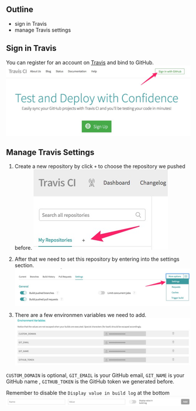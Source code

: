 ## Outline
* sign in Travis
* manage Travis settings

## Sign in Travis
You can register for an account on [Travis](https://travis-ci.org/) and bind to GitHub.
![Travis-Setting-01](img/Travis-Setting-01.jpg)

## Manage Travis Settings
1. Create a new repository by click `+` to choose the repository we pushed before.
![Travis-Setting-02](img/Travis-Setting-02.jpg)

2. After that we need to set this repository by entering into the settings section.
![Travis-Setting-03](img/Travis-Setting-03.jpg)

3. There are a few environmen variables we need to add.
![Travis-Setting-04](img/Travis-Setting-04.jpg)

`CUSTOM_DOMAIN` is optional, `GIT_EMAIL` is your GitHub email, `GIT_NAME` is your GitHub name
, `GITHUB_TOKEN` is the GitHub token we generated before.

Remember to disable the `Display value in build log` at the bottom
![Travis-Setting-05](img/Travis-Setting-05.jpg)
